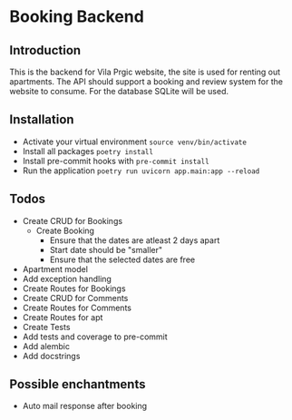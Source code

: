 # Booking Backend

## Introduction

This is the backend for Vila Prgic website, the site is used for renting out apartments.
The API should support a booking and review system for the website to consume.
For the database SQLite will be used.

## Installation

- Activate your virtual environment `source venv/bin/activate`
- Install all packages `poetry install`
- Install pre-commit hooks with `pre-commit install`
- Run the application `poetry run uvicorn app.main:app --reload`

## Todos

- Create CRUD for Bookings
    - Create Booking
        - Ensure that the dates are atleast 2 days apart
        - Start date should be "smaller"
        - Ensure that the selected dates are free
- Apartment model
- Add exception handling
- Create Routes for Bookings
- Create CRUD for Comments
- Create Routes for Comments
- Create Routes for apt
- Create Tests
- Add tests and coverage to pre-commit
- Add alembic
- Add docstrings

## Possible enchantments

- Auto mail response after booking
